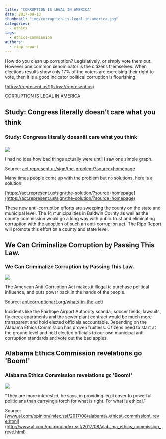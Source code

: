 ```yaml
---
title: "CORRUPTION IS LEGAL IN AMERICA"
date: 2017-09-13
thumbnail: "img/corruption-is-legal-in-america.jpg"
categories: 
  - ethics
tags: 
  - ethics-commission
authors: 
  - ripp-report
---
```


How do you clean up corruption? Legislatively, or simply vote them out. However one common denominator is the citizens themselves. When elections results show only 17% of the voters are exercising their right to vote, then it is a good indicator political corruption is flourishing.

[https://represent.us/](https://represent.us)

CORRUPTION IS LEGAL IN AMERICA

<div class="link-preview">

## Study: Congress literally doesn't care what you think

### Study: Congress literally doesnât care what you think

![](https://cdn.rippreport.com/wp-content/uploads/2017/09/McReidThumbnail-1024x532.jpg)

I had no idea how bad things actually were until I saw one simple graph.

Source: [act.represent.us/sign/the-problem/?source=homepage](http://act.represent.us/sign/the-problem/?source=homepage)

</div>
Many times people come up with the problem but no solutions, here is a solution:

[https://act.represent.us/sign/the-solution/?source=homepage](https://act.represent.us/sign/the-solution/?source=homepage)

These new anti-corruption efforts are sweeping the county on the state and municipal level. The 14 municipalities in Baldwin County as well as the county commission would go a long way with public trust and eliminating corruption with the adoption of such an anti-corruption act. The Ripp Report will promote this effort on a county and state level.

<div class="link-preview">

## We Can Criminalize Corruption by Passing This Law.

### We Can Criminalize Corruption by Passing This Law.

![](https://anticorruptionact.org/wp-content/uploads/2016/05/AACA_Logo_Share.gif)

The American Anti-Corruption Act makes it illegal to purchase political influence, and puts power back in the hands of the people.

Source: [anticorruptionact.org/whats-in-the-act/](http://anticorruptionact.org/whats-in-the-act/)

</div>
Incidents like the Fairhope Airport Authority scandal, soccer fields, lawsuits, fly creek apartments and the sewer plant contract would be much more transparent and hold elected officials accountable. Depending on the Alabama Ethics Commission has proven fruitless. Citizens need to start at the ground level and hold elected officials to our own municipal anti-corruption standards and vote out the bad apples.

<div class="link-preview">

## Alabama Ethics Commission revelations go 'Boom!'

### Alabama Ethics Commission revelations go 'Boom!'

![](https://cdn.rippreport.com/wp-content/uploads/2017/09/23176718-standard.jpg)

“They are more interested, he says, in providing legal cover to powerful politicians than carrying a torch for what is right. For what is ethical.”

Source: [www.al.com/opinion/index.ssf/2017/08/alabama\_ethics\_commission\_reve.html](http://www.al.com/opinion/index.ssf/2017/08/alabama_ethics_commission_reve.html)

</div>
